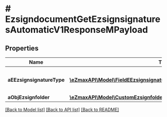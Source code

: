 # # EzsigndocumentGetEzsignsignaturesAutomaticV1ResponseMPayload

## Properties

Name | Type | Description | Notes
------------ | ------------- | ------------- | -------------
**aEEzsignsignatureType** | [**\eZmaxAPI\Model\FieldEEzsignsignatureType[]**](FieldEEzsignsignatureType.md) | All eEzsignsignatureType contained in the response |
**aObjEzsignfolder** | [**\eZmaxAPI\Model\CustomEzsignfolderEzsignsignaturesAutomaticResponse[]**](CustomEzsignfolderEzsignsignaturesAutomaticResponse.md) |  |

[[Back to Model list]](../../README.md#models) [[Back to API list]](../../README.md#endpoints) [[Back to README]](../../README.md)
